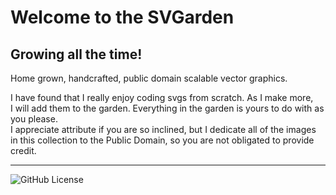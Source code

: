 # Welcome to the SVGarden

## Growing all the time!

Home grown, handcrafted, public domain scalable vector graphics.

I have found that I really enjoy coding svgs from scratch. As I make more,<br />
I will add them to the garden. Everything in the garden is yours to do with as you please.<br />
I appreciate attribute if you are so inclined, but I dedicate all of the images<br />
in this collection to the Public Domain, so you are not obligated to provide credit.

---

![GitHub License](https://img.shields.io/github/license/TRezendes/SVGarden?style=flat&color=27FB6B)
